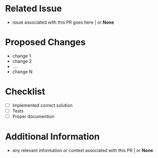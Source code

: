# Related Issue
- issue associated with this PR goes here | or **None**

# Proposed Changes
- change 1
- change 2
- ....
- change N

# Checklist
- [ ] Implemented correct solution
- [ ] Tests
- [ ] Proper documention

# Additional Information
- any relevant information or context associated with this PR | or **None**
